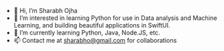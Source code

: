 - 👋 Hi, I’m Sharabh Ojha
- 👀 I’m interested in learning Python for use in Data analysis and Machine Learning, and building beautiful applications in SwiftUI.
- 🌱 I’m currently learning Python, Java, Node.JS, etc.
- 📫 Contact me at sharabho@gmail.com for collaborations

<!---
shojha24/shojha24 is a ✨ special ✨ repository because its `README.md` (this file) appears on your GitHub profile.
You can click the Preview link to take a look at your changes.
--->
